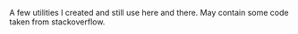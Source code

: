 A few utilities I created and still use here and there. May contain some code taken from stackoverflow.